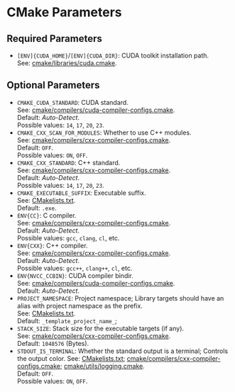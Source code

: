 # CMake Parameters

## Required Parameters

- `[ENV]{CUDA_HOME}`/`[ENV]{CUDA_DIR}`: CUDA toolkit installation path.  
  See: [cmake/libraries/cuda.cmake](../cmake/libraries/libcuda.cmake).

## Optional Parameters

- `CMAKE_CUDA_STANDARD`: CUDA standard.  
  See: [cmake/compilers/cuda-compiler-configs.cmake](../cmake/compilers/cuda-compiler-configs.cmake).  
  Default: *Auto-Detect*.  
  Possible values: `14`, `17`, `20`, `23`.
- `CMAKE_CXX_SCAN_FOR_MODULES`: Whether to use C++ modules.  
  See: [cmake/compilers/cxx-compiler-configs.cmake](../cmake/compilers/cxx-compiler-configs.cmake).  
  Default: `OFF`.  
  Possible values: `ON`, `OFF`.
- `CMAKE_CXX_STANDARD`: C++ standard.  
  See: [cmake/compilers/cxx-compiler-configs.cmake](../cmake/compilers/cxx-compiler-configs.cmake).  
  Default: *Auto-Detect*.  
  Possible values: `14`, `17`, `20`, `23`.
- `CMAKE_EXECUTABLE_SUFFIX`: Executable suffix.  
  See: [CMakelists.txt](../CMakeLists.txt).  
  Default: `.exe`.
- `ENV{CC}`: C compiler.  
  See: [cmake/compilers/cxx-compiler-configs.cmake](../cmake/compilers/cxx-compiler-configs.ckmake).  
  Default: *Auto-Detect*.  
  Possible values: `gcc`, `clang`, `cl`, etc.
- `ENV{CXX}`: C++ compiler.  
  See: [cmake/compilers/cxx-compiler-configs.cmake](../cmake/compilers/cxx-compiler-configs.cmake).  
  Default: *Auto-Detect*.  
  Possible values: `gcc++`, `clang++`, `cl`, etc.
- `ENV{NVCC_CCBIN}`: CUDA compiler bindir.  
  See: [cmake/compilers/cuda-compiler-configs.cmake](../cmake/compilers/cuda-compiler-configs.cmake).  
  Default: *Auto-Detect*.
- `PROJECT_NAMESPACE`: Project namespace; Library targets should have an alias with project namespace as the prefix.  
  See: [CMakelists.txt](../CMakeLists.txt).  
  Default: `_template_project_name_`;
- `STACK_SIZE`: Stack size for the executable targets (if any).  
  See: [cmake/compilers/cxx-compiler-configs.cmake](../cmake/compilers/cxx-compiler-configs.cmake).  
  Default: `1048576` (Bytes).
- `STDOUT_IS_TERMINAL`: Whether the standard output is a terminal; Controls the output color.
  See: [CMakelists.txt](../CMakeLists.txt); [cmake/compilers/cxx-compiler-configs.cmake](../cmake/compilers/cxx-compiler-configs.cmake); [cmake/utils/logging.cmake](../cmake/utils/logging.cmake).  
  Default: `OFF`.  
  Possible values: `ON`, `OFF`.